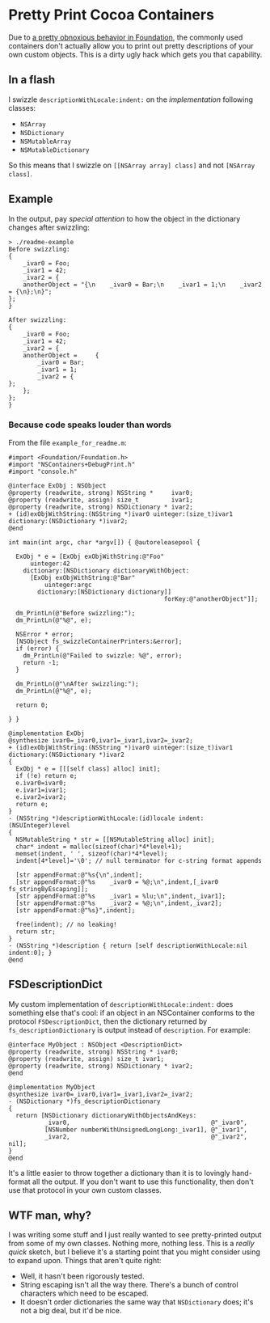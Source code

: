 # Pretty Print Cocoa Containers

Due to [a pretty obnoxious behavior in Foundation](http://openradar.appspot.com/10765424), the commonly used containers don't actually allow you to print out pretty descriptions of your own custom objects. This is a dirty ugly hack which gets you that capability.

## In a flash

I swizzle `descriptionWithLocale:indent:` on the *implementation* following classes:

* `NSArray`
* `NSDictionary`
* `NSMutableArray`
* `NSMutableDictionary`

So this means that I swizzle on `[[NSArray array] class]` and not `[NSArray class]`.

## Example

In the output, pay *special attention* to how the object in the dictionary changes after swizzling:

    > ./readme-example 
    Before swizzling:
    {
        _ivar0 = Foo;
        _ivar1 = 42;
        _ivar2 = {
        anotherObject = "{\n    _ivar0 = Bar;\n    _ivar1 = 1;\n    _ivar2 = {\n};\n}";
    };
    }

    After swizzling:
    {
        _ivar0 = Foo;
        _ivar1 = 42;
        _ivar2 = {
        anotherObject =     {
            _ivar0 = Bar;
            _ivar1 = 1;
            _ivar2 = {
    };
        };
    };
    }

### Because code speaks louder than words

From the file `example_for_readme.m`:

    #import <Foundation/Foundation.h>
    #import "NSContainers+DebugPrint.h"
    #import "console.h"

    @interface ExObj : NSObject
    @property (readwrite, strong) NSString *     ivar0;
    @property (readwrite, assign) size_t         ivar1;
    @property (readwrite, strong) NSDictionary * ivar2;
    + (id)exObjWithString:(NSString *)ivar0 uinteger:(size_t)ivar1 dictionary:(NSDictionary *)ivar2;
    @end

    int main(int argc, char *argv[]) { @autoreleasepool {

      ExObj * e = [ExObj exObjWithString:@"Foo"
          uinteger:42
        dictionary:[NSDictionary dictionaryWithObject:
          [ExObj exObjWithString:@"Bar"
              uinteger:argc
            dictionary:[NSDictionary dictionary]]
                                               forKey:@"anotherObject"]];

      dm_PrintLn(@"Before swizzling:");
      dm_PrintLn(@"%@", e);

      NSError * error;
      [NSObject fs_swizzleContainerPrinters:&error];
      if (error) {
        dm_PrintLn(@"Failed to swizzle: %@", error);
        return -1;
      }

      dm_PrintLn(@"\nAfter swizzling:");
      dm_PrintLn(@"%@", e);

      return 0;

    } }

    @implementation ExObj
    @synthesize ivar0=_ivar0,ivar1=_ivar1,ivar2=_ivar2;
    + (id)exObjWithString:(NSString *)ivar0 uinteger:(size_t)ivar1 dictionary:(NSDictionary *)ivar2
    {
      ExObj * e = [[[self class] alloc] init];
      if (!e) return e;
      e.ivar0=ivar0;
      e.ivar1=ivar1;
      e.ivar2=ivar2;
      return e;
    }
    - (NSString *)descriptionWithLocale:(id)locale indent:(NSUInteger)level
    {
      NSMutableString * str = [[NSMutableString alloc] init];
      char* indent = malloc(sizeof(char)*4*level+1);
      memset(indent, ' ', sizeof(char)*4*level);
      indent[4*level]='\0'; // null terminator for c-string format appends

      [str appendFormat:@"%s{\n",indent];
      [str appendFormat:@"%s    _ivar0 = %@;\n",indent,[_ivar0 fs_stringByEscaping]];
      [str appendFormat:@"%s    _ivar1 = %lu;\n",indent,_ivar1];
      [str appendFormat:@"%s    _ivar2 = %@;\n",indent,_ivar2];
      [str appendFormat:@"%s}",indent];

      free(indent); // no leaking!
      return str;
    }
    - (NSString *)description { return [self descriptionWithLocale:nil indent:0]; }
    @end

## FSDescriptionDict

My custom implementation of `descriptionWithLocale:indent:` does something else that's cool: if an object in an NSContainer conforms to the protocol `FSDescriptionDict`, then the dictionary returned by `fs_descriptionDictionary` is output instead of `description`. For example:

    @interface MyObject : NSObject <DescriptionDict>
    @property (readwrite, strong) NSString * ivar0;
    @property (readwrite, assign) size_t ivar1;
    @property (readwrite, strong) NSDictionary * ivar2;
    @end

    @implementation MyObject
    @synthesize ivar0=_ivar0,ivar1=_ivar1,ivar2=_ivar2;
    - (NSDictionary *)fs_descriptionDictionary
    {
      return [NSDictionary dictionaryWithObjectsAndKeys:
              _ivar0,                                       @"_ivar0",
              [NSNumber numberWithUnsignedLongLong:_ivar1], @"_ivar1",
              _ivar2,                                       @"_ivar2", nil];
    }
    @end

It's a little easier to throw together a dictionary than it is to lovingly hand-format all the output. If you don't want to use this functionality, then don't use that protocol in your own custom classes.

## WTF man, why?

I was writing some stuff and I just really wanted to see pretty-printed output from some of my own classes. Nothing more, nothing less. This is a *really quick* sketch, but I believe it's a starting point that you might consider using to expand upon. Things that aren't quite right:

* Well, it hasn't been rigorously tested.
* String escaping isn't all the way there. There's a bunch of control characters which need to be escaped.
* It doesn't order dictionaries the same way that `NSDictionary` does; it's not a big deal, but it'd be nice.